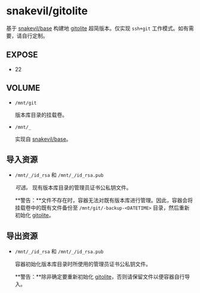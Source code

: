snakevil/gitolite
===

基于 [snakevil/base][base] 构建地 [gitolite][] 超简版本。仅实现 `ssh+git` 工作模式。如有需要，请自行定制。

[base]: https://github.com/snakevil-docker/base
[gitolite]: http://gitolite.com

EXPOSE
---

* 22

VOLUME
---

* `/mnt/git`

    版本库目录的挂载卷。

* `/mnt/_`

    实现自 [snakevil/base](https://github.com/snakevil-docker/base#volume)。

导入资源
---

* `/mnt/_/id_rsa` 和 `/mnt/_/id_rsa.pub`

    *可选。* 现有版本库目录的管理员证书公私钥文件。

    **警告：**文件不存在时，容器无法对既有版本库进行管理。因此，容器会将挂载卷中的既有文件备份至 `/mnt/git/-backup-<DATETIME>` 目录，然后重新初始化 [gitolite][]。

导出资源
---

* `/mnt/_/id_rsa` 和 `/mnt/_/id_rsa.pub`

    容器初始化版本库目录时所使用的管理员证书公私钥文件。

    **警告：**除非确定要重新初始化 [gitolite][]，否则请保留文件以便容器自行导入。
